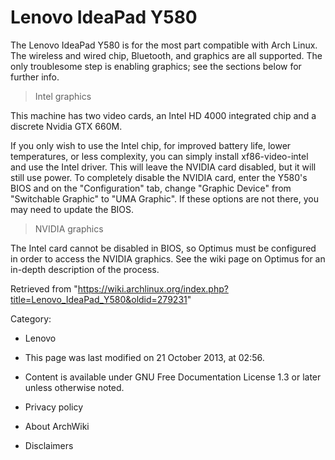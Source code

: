 Lenovo IdeaPad Y580
===================

The Lenovo IdeaPad Y580 is for the most part compatible with Arch Linux.
The wireless and wired chip, Bluetooth, and graphics are all supported.
The only troublesome step is enabling graphics; see the sections below
for further info.

> Intel graphics

This machine has two video cards, an Intel HD 4000 integrated chip and a
discrete Nvidia GTX 660M.

If you only wish to use the Intel chip, for improved battery life, lower
temperatures, or less complexity, you can simply install
xf86-video-intel and use the Intel driver. This will leave the NVIDIA
card disabled, but it will still use power. To completely disable the
NVIDIA card, enter the Y580's BIOS and on the "Configuration" tab,
change "Graphic Device" from "Switchable Graphic" to "UMA Graphic". If
these options are not there, you may need to update the BIOS.

> NVIDIA graphics

The Intel card cannot be disabled in BIOS, so Optimus must be configured
in order to access the NVIDIA graphics. See the wiki page on Optimus for
an in-depth description of the process.

Retrieved from
"https://wiki.archlinux.org/index.php?title=Lenovo_IdeaPad_Y580&oldid=279231"

Category:

-   Lenovo

-   This page was last modified on 21 October 2013, at 02:56.
-   Content is available under GNU Free Documentation License 1.3 or
    later unless otherwise noted.
-   Privacy policy
-   About ArchWiki
-   Disclaimers
